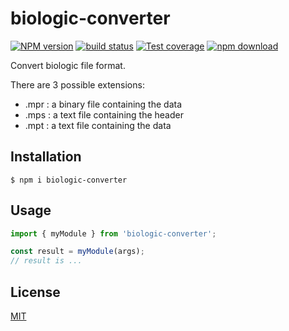 # biologic-converter

[![NPM version][npm-image]][npm-url]
[![build status][ci-image]][ci-url]
[![Test coverage][codecov-image]][codecov-url]
[![npm download][download-image]][download-url]

Convert biologic file format.

There are 3 possible extensions:

- .mpr : a binary file containing the data
- .mps : a text file containing the header
- .mpt : a text file containing the data

## Installation

`$ npm i biologic-converter`

## Usage

```js
import { myModule } from 'biologic-converter';

const result = myModule(args);
// result is ...
```

## License

[MIT](./LICENSE)

[npm-image]: https://img.shields.io/npm/v/biologic-converter.svg
[npm-url]: https://www.npmjs.com/package/biologic-converter
[ci-image]: https://github.com/cheminfo/biologic-converter/workflows/Node.js%20CI/badge.svg?branch=main
[ci-url]: https://github.com/cheminfo/biologic-converter/actions?query=workflow%3A%22Node.js+CI%22
[codecov-image]: https://img.shields.io/codecov/c/github/cheminfo/biologic-converter.svg
[codecov-url]: https://codecov.io/gh/cheminfo/biologic-converter
[download-image]: https://img.shields.io/npm/dm/biologic-converter.svg
[download-url]: https://www.npmjs.com/package/biologic-converter
